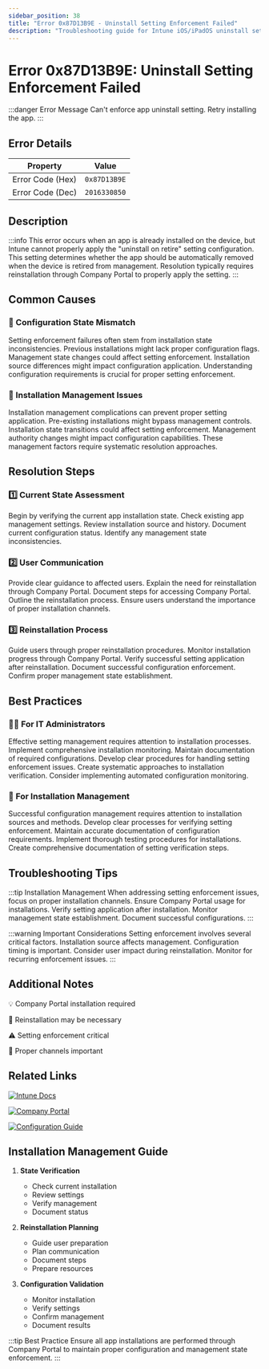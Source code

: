 ```yaml
---
sidebar_position: 38
title: "Error 0x87D13B9E - Uninstall Setting Enforcement Failed"
description: "Troubleshooting guide for Intune iOS/iPadOS uninstall setting enforcement error 0x87D13B9E"
---
```


# Error 0x87D13B9E: Uninstall Setting Enforcement Failed

:::danger Error Message
Can't enforce app uninstall setting. Retry installing the app.
:::

## Error Details

<div class="error-details">

| Property | Value |
|----------|-------|
| Error Code (Hex) | `0x87D13B9E` |
| Error Code (Dec) | `2016330850` |

</div>

## Description

:::info
This error occurs when an app is already installed on the device, but Intune cannot properly apply the "uninstall on retire" setting configuration. This setting determines whether the app should be automatically removed when the device is retired from management. Resolution typically requires reinstallation through Company Portal to properly apply the setting.
:::

## Common Causes

<div class="card-container">
<div class="cause-card">

### 🔄 Configuration State Mismatch
Setting enforcement failures often stem from installation state inconsistencies. Previous installations might lack proper configuration flags. Management state changes could affect setting enforcement. Installation source differences might impact configuration application. Understanding configuration requirements is crucial for proper setting enforcement.

</div>
<div class="cause-card">

### 📱 Installation Management Issues
Installation management complications can prevent proper setting application. Pre-existing installations might bypass management controls. Installation state transitions could affect setting enforcement. Management authority changes might impact configuration capabilities. These management factors require systematic resolution approaches.

</div>
</div>

## Resolution Steps

<div class="steps-container">

### 1️⃣ Current State Assessment
Begin by verifying the current app installation state. Check existing app management settings. Review installation source and history. Document current configuration status. Identify any management state inconsistencies.

### 2️⃣ User Communication
Provide clear guidance to affected users. Explain the need for reinstallation through Company Portal. Document steps for accessing Company Portal. Outline the reinstallation process. Ensure users understand the importance of proper installation channels.

### 3️⃣ Reinstallation Process
Guide users through proper reinstallation procedures. Monitor installation progress through Company Portal. Verify successful setting application after reinstallation. Document successful configuration enforcement. Confirm proper management state establishment.

</div>

## Best Practices

<div class="card-container">
<div class="practice-card">

### 👨‍💻 For IT Administrators
Effective setting management requires attention to installation processes. Implement comprehensive installation monitoring. Maintain documentation of required configurations. Develop clear procedures for handling setting enforcement issues. Create systematic approaches to installation verification. Consider implementing automated configuration monitoring.

</div>
<div class="practice-card">

### 🔄 For Installation Management
Successful configuration management requires attention to installation sources and methods. Develop clear processes for verifying setting enforcement. Maintain accurate documentation of configuration requirements. Implement thorough testing procedures for installations. Create comprehensive documentation of setting verification steps.

</div>
</div>

## Troubleshooting Tips

:::tip Installation Management
When addressing setting enforcement issues, focus on proper installation channels. Ensure Company Portal usage for installations. Verify setting application after installation. Monitor management state establishment. Document successful configurations.
:::

:::warning Important Considerations
Setting enforcement involves several critical factors. Installation source affects management. Configuration timing is important. Consider user impact during reinstallation. Monitor for recurring enforcement issues.
:::

## Additional Notes

<div class="notes-container">

💡 Company Portal installation required

🔄 Reinstallation may be necessary

⚠️ Setting enforcement critical

📱 Proper channels important

</div>

## Related Links

<div class="links-container">

[![Intune Docs](https://img.shields.io/badge/Intune-App_Management-0078D4?style=for-the-badge&logo=microsoft)](https://docs.microsoft.com/en-us/mem/intune/apps/apps-deployment)

[![Company Portal](https://img.shields.io/badge/Intune-Company_Portal-black?style=for-the-badge&logo=microsoft)](https://docs.microsoft.com/en-us/mem/intune/user-help/install-apps-cpapp-ios)

[![Configuration Guide](https://img.shields.io/badge/Intune-App_Configuration-blue?style=for-the-badge&logo=microsoft)](https://docs.microsoft.com/en-us/mem/intune/apps/app-configuration-policies-overview)

</div>

## Installation Management Guide

1. **State Verification**
   - Check current installation
   - Review settings
   - Verify management
   - Document status

2. **Reinstallation Planning**
   - Guide user preparation
   - Plan communication
   - Document steps
   - Prepare resources

3. **Configuration Validation**
   - Monitor installation
   - Verify settings
   - Confirm management
   - Document results

:::tip Best Practice
Ensure all app installations are performed through Company Portal to maintain proper configuration and management state enforcement.
::: 